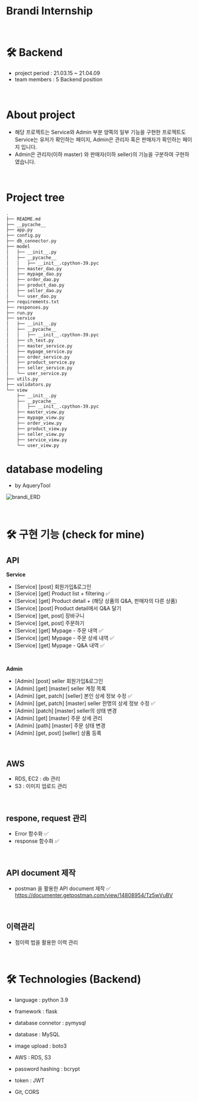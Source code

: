 # Brandi Internship

<br>

# 🛠 Backend
- project period : 21.03.15 ~ 21.04.09
- team members : 5 Backend position

<br>

# About project
- 해당 프로젝트는 Service와 Admin 부분 양쪽의 일부 기능을 구현한 프로젝트도 Service는 유저가 확인하는 페이지, Admin은 관리자 혹은 판매자가 확인하는 페이지 입니다.
- Admin은 관리자(이하 master) 와 판매자(이하 seller)의 기능을 구분하여 구현하였습니다.

<br>

# Project tree
```bash
.
├── README.md
├── __pycache__
├── app.py
├── config.py
├── db_connector.py
├── model
│   ├── __init__.py
│   ├── __pycache__
│   │   ├── __init__.cpython-39.pyc
│   ├── master_dao.py
│   ├── mypage_dao.py
│   ├── order_dao.py
│   ├── product_dao.py
│   ├── seller_dao.py
│   └── user_dao.py
├── requirements.txt
├── responses.py
├── run.py
├── service
│   ├── __init__.py
│   ├── __pycache__
│   │   ├── __init__.cpython-39.pyc
│   ├── ch_test.py
│   ├── master_service.py
│   ├── mypage_service.py
│   ├── order_service.py
│   ├── product_service.py
│   ├── seller_service.py
│   └── user_service.py
├── utils.py
├── validators.py
└── view
    ├── __init__.py
    ├── __pycache__
    │   ├── __init__.cpython-39.pyc
    ├── master_view.py
    ├── mypage_view.py
    ├── order_view.py
    ├── product_view.py
    ├── seller_view.py
    ├── service_view.py
    └── user_view.py
```

# database modeling
- by AqueryTool

![brandi_ERD](https://user-images.githubusercontent.com/71021769/116836236-b7e2be80-ac00-11eb-96d5-ee0962e64b1d.png)



<br>

# 🛠 구현 기능 (check for mine)

## API

**Service**
- [Service] [post] 회원가입&로그인
- [Service] [get] Product list + filtering ✅
- [Service] [get] Product detail + (해당 상품의 Q&A, 판매자의 다른 상품)
- [Service] [post] Product detail에서 Q&A 달기
- [Service] [get, post] 장바구니
- [Service] [get, post] 주문하기
- [Service] [get] Mypage - 주문 내역 ✅
- [Service] [get] Mypage - 주문 상세 내역 ✅
- [Service] [get] Mypage - Q&A 내역 ✅

<br>

**Admin**
- [Admin] [post] seller 회원가입&로그인
- [Admin] [get] [master] seller 계정 목록
- [Admin] [get, patch] [seller] 본인 상세 정보 수정 ✅
- [Admin] [get, patch] [master] seller 한명의 상세 정보 수정 ✅
- [Admin] [patch] [master] seller의 상태 변경
- [Admin] [get] [master] 주문 상세 관리
- [Admin] [path] [master] 주문 상태 변경
- [Admin] [get, post] [seller] 상품 등록

<br>

## AWS
- RDS, EC2 : db 관리
- S3 : 이미지 업로드 관리

<br>

## respone, request 관리
- Error 함수화  ✅
- response 함수화  ✅

<br>

## API document 제작
- postman 을 활용한 API document 제작  ✅
https://documenter.getpostman.com/view/14808954/Tz5wVuBV

<br>

## 이력관리
- 점이력 법을 활용한 이력 관리

<br>

# 🛠 Technologies (Backend)
- language : python 3.9
- framework : flask
- database connetor : pymysql
- database : MySQL
- image upload : boto3
- AWS : RDS, S3
- password hashing : bcrypt
- token : JWT

- Git, CORS
